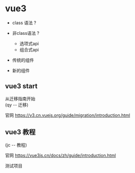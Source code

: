 # vue3

- class 语法 ?
- 非class语法 ?
    - 选项式api
    - 组合式api

- 传统的组件
- 新的组件


## vue3 start

从迁移指南开始  
(qy -- 迁移)

官网 https://v3.cn.vuejs.org/guide/migration/introduction.html

## vue3 教程

(jc -- 教程)

官网 https://vue3js.cn/docs/zh/guide/introduction.html

测试项目 

